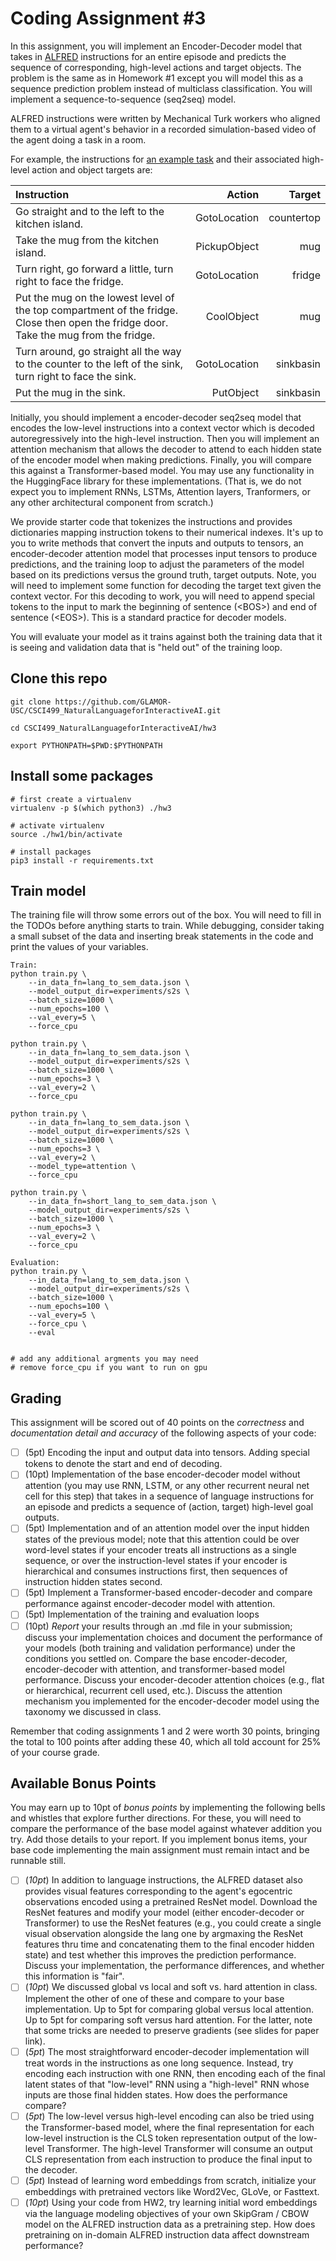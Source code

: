 
# Coding Assignment #3

In this assignment, you will implement an Encoder-Decoder model that takes in [ALFRED](https://askforalfred.com/) instructions for an entire episode and predicts the sequence of corresponding, high-level actions and target objects. The problem is the same as in Homework #1 except you will model this as a sequence prediction problem instead of multiclass classification. You will implement a sequence-to-sequence (seq2seq) model. 

ALFRED instructions were written by Mechanical Turk workers who aligned them to a virtual agent's behavior in a recorded simulation-based video of the agent doing a task in a room.

For example, the instructions for [an example task](https://askforalfred.com/?vid=8781) and their associated high-level action and object targets are:

| Instruction                                                                                                                          | Action       | Target     |
| :----------------------------------------------------------------------------------------------------------------------------------- | ------------:| ----------:|
| Go straight and to the left to the kitchen island.                                                                                   | GotoLocation | countertop |
| Take the mug from the kitchen island.                                                                                                | PickupObject | mug        |
| Turn right, go forward a little, turn right to face the fridge.                                                                      | GotoLocation | fridge     |
| Put the mug on the lowest level of the top compartment of the fridge. Close then open the fridge door. Take the mug from the fridge. | CoolObject   | mug        |
| Turn around, go straight all the way to the counter to the left of the sink, turn right to face the sink.                            | GotoLocation | sinkbasin  |
| Put the mug in the sink.                                                                                                             | PutObject    | sinkbasin  |

Initially, you should implement a encoder-decoder seq2seq model that encodes the low-level instructions into a context vector which is decoded autoregressively into the high-level instruction. Then you will implement an attention mechanism that allows the decoder to attend to each hidden state of the encoder model when making predictions. Finally, you will compare this against a Transformer-based model. You may use any functionality in the HuggingFace library for these implementations. (That is, we do not expect you to implement RNNs, LSTMs, Attention layers, Tranformers, or any other architectural component from scratch.)

We provide starter code that tokenizes the instructions and provides dictionaries mapping instruction tokens to their numerical indexes. It's up to you to write methods that convert the inputs and outputs to tensors, an encoder-decoder attention model that processes input tensors to produce predictions, and the training loop to adjust the parameters of the model based on its predictions versus the ground truth, target outputs. Note, you will need to implement some function for decoding the target text given the context vector. For this decoding to work, you will need to append special tokens to the input to mark the beginning of sentence (\<BOS\>) and end of sentence (\<EOS\>). This is a standard practice for decoder models. 

You will evaluate your model as it trains against both the training data that it is seeing and validation data that is "held out" of the training loop. 

## Clone this repo
```
git clone https://github.com/GLAMOR-USC/CSCI499_NaturalLanguageforInteractiveAI.git

cd CSCI499_NaturalLanguageforInteractiveAI/hw3

export PYTHONPATH=$PWD:$PYTHONPATH
```

## Install some packages

```
# first create a virtualenv 
virtualenv -p $(which python3) ./hw3

# activate virtualenv
source ./hw1/bin/activate

# install packages
pip3 install -r requirements.txt
```

## Train model

The training file will throw some errors out of the box. You will need to fill in the TODOs before anything starts to train.
While debugging, consider taking a small subset of the data and inserting break statements in the code and print the values of your variables.

```
Train:
python train.py \
    --in_data_fn=lang_to_sem_data.json \
    --model_output_dir=experiments/s2s \
    --batch_size=1000 \
    --num_epochs=100 \
    --val_every=5 \
    --force_cpu 
    
python train.py \
    --in_data_fn=lang_to_sem_data.json \
    --model_output_dir=experiments/s2s \
    --batch_size=1000 \
    --num_epochs=3 \
    --val_every=2 \
    --force_cpu 
    
python train.py \
    --in_data_fn=lang_to_sem_data.json \
    --model_output_dir=experiments/s2s \
    --batch_size=1000 \
    --num_epochs=3 \
    --val_every=2 \
    --model_type=attention \
    --force_cpu 
    
python train.py \
    --in_data_fn=short_lang_to_sem_data.json \
    --model_output_dir=experiments/s2s \
    --batch_size=1000 \
    --num_epochs=3 \
    --val_every=2 \
    --force_cpu 

Evaluation:
python train.py \
    --in_data_fn=lang_to_sem_data.json \
    --model_output_dir=experiments/s2s \
    --batch_size=1000 \
    --num_epochs=100 \
    --val_every=5 \
    --force_cpu \
    --eval


# add any additional argments you may need
# remove force_cpu if you want to run on gpu
```


## Grading
This assignment will be scored out of 40 points on the *correctness* and *documentation detail and accuracy* of the following aspects of your code:

- [ ] (5pt) Encoding the input and output data into tensors. Adding special tokens to denote the start and end of decoding.
- [ ] (10pt) Implementation of the base encoder-decoder model without attention (you may use RNN, LSTM, or any other recurrent neural net cell for this step) that takes in a sequence of language instructions for an episode and predicts a sequence of (action, target) high-level goal outputs.
- [ ] (5pt) Implementation and of an attention model over the input hidden states of the previous model; note that this attention could be over word-level states if your encoder treats all instructions as a single sequence, or over the instruction-level states if your encoder is hierarchical and consumes instructions first, then sequences of instruction hidden states second.
- [ ] (5pt) Implement a Transformer-based encoder-decoder and compare performance against encoder-decoder model with attention.
- [ ] (5pt) Implementation of the training and evaluation loops
- [ ] (10pt) *Report* your results through an .md file in your submission; discuss your implementation choices and document the performance of your models (both training and validation performance) under the conditions you settled on. Compare the base encoder-decoder, encoder-decoder with attention, and transformer-based model performance. Discuss your encoder-decoder attention choices (e.g., flat or hierarchical, recurrent cell used, etc.). Discuss the attention mechanism you implemented for the encoder-decoder model using the taxonomy we discussed in class. 

Remember that coding assignments 1 and 2 were worth 30 points, bringing the total to 100 points after adding these 40, which all told account for 25% of your course grade.

## Available Bonus Points

You may earn up to 10pt of *bonus points* by implementing the following bells and whistles that explore further directions. For these, you will need to compare the performance of the base model against whatever addition you try. Add those details to your report. If you implement bonus items, your base code implementing the main assignment must remain intact and be runnable still.

- [ ] (*10pt*) In addition to language instructions, the ALFRED dataset also provides visual features corresponding to the agent's egocentric observations encoded using a pretrained ResNet model. Download the ResNet features and modify your model (either encoder-decoder or Transformer) to use the ResNet features (e.g., you could create a single visual observation alongside the lang one by argmaxing the ResNet features thru time and concatenating them to the final encoder hidden state) and test whether this improves the prediction performance. Discuss your implementation, the performance differences, and whether this information is "fair".
- [ ] (*10pt*) We discussed global vs local and soft vs. hard attention in class. Implement the other of one of these and compare to your base implementation. Up to 5pt for comparing global versus local attention. Up to 5pt for comparing soft versus hard attention. For the latter, note that some tricks are needed to preserve gradients (see slides for paper link).
- [ ] (*5pt*) The most straightforward encoder-decoder implementation will treat words in the instructions as one long sequence. Instead, try encoding each instruction with one RNN, then encoding each of the final latent states of that "low-level" RNN using a "high-level" RNN whose inputs are those final hidden states. How does the performance compare?
- [ ] (*5pt*) The low-level versus high-level encoding can also be tried using the Transformer-based model, where the final representation for each low-level instruction is the CLS token representation output of the low-level Transformer. The high-level Transformer will consume an output CLS representation from each instruction to produce the final input to the decoder.
- [ ] (*5pt*) Instead of learning word embeddings from scratch, initialize your embeddings with pretrained vectors like Word2Vec, GLoVe, or Fasttext.
- [ ] (*10pt*) Using your code from HW2, try learning initial word embeddings via the language modeling objectives of your own SkipGram / CBOW model on the ALFRED instruction data as a pretraining step. How does pretraining on in-domain ALFRED instruction data affect downstream performance?